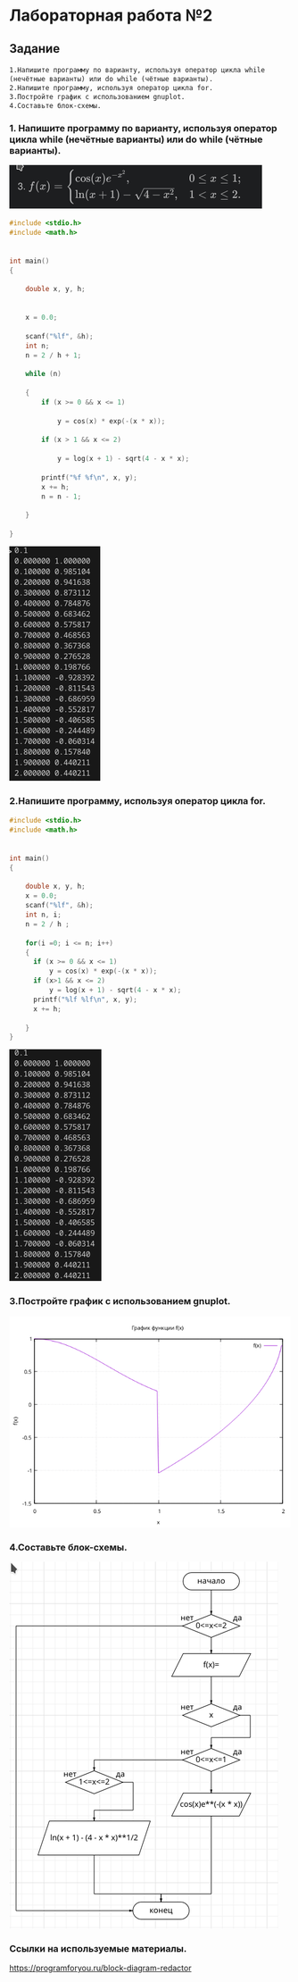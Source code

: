 # Лабораторная работа №2
## Задание 
```
1.Напишите программу по варианту, используя оператор цикла while (нечётные варианты) или do while (чётные варианты).
2.Напишите программу, используя оператор цикла for.
3.Постройте график с использованием gnuplot.
4.Составьте блок-схемы.
```

### 1. Напишите программу по варианту, используя оператор цикла while (нечётные варианты) или do while (чётные варианты).

![](Screenshot_20231009_135605.png222.png)
```c
#include <stdio.h>
#include <math.h>


int main()
{   
    
    double x, y, h;
    
    
    x = 0.0;
 
    scanf("%lf", &h);
    int n;
    n = 2 / h + 1;

    while (n)
   
    {
        if (x >= 0 && x <= 1)
        
            y = cos(x) * exp(-(x * x));
             
        if (x > 1 && x <= 2)
        
            y = log(x + 1) - sqrt(4 - x * x);
        
        printf("%f %f\n", x, y);
        x += h;
        n = n - 1;
        
    }
    
}
```

![Alt text](Screenshot_20231009_140534.png)

### 2.Напишите программу, используя оператор цикла for.
```c
#include <stdio.h>
#include <math.h>


int main()
{   
    
    double x, y, h;
    x = 0.0;
    scanf("%lf", &h);
    int n, i;
    n = 2 / h ;

    for(i =0; i <= n; i++)
    {
      if (x >= 0 && x <= 1)
          y = cos(x) * exp(-(x * x));
      if (x>1 && x <= 2)
          y = log(x + 1) - sqrt(4 - x * x);
      printf("%lf %lf\n", x, y);
      x += h;
    
    }
}
```
![Alt text](Screenshot_20231009_140905.png8658398.png)


### 3.Постройте график с использованием gnuplot.
![Alt text](<png gnuplot.png>)

### 4.Составьте блок-схемы.

![Alt text](Screenshot_20231009_141935.png777777.png)

### Ссылки на используемые материалы.

https://programforyou.ru/block-diagram-redactor